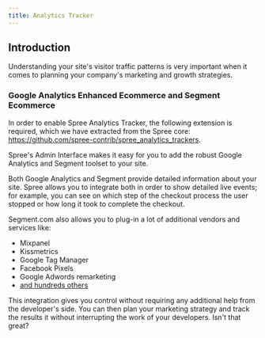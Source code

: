 ```yaml
---
title: Analytics Tracker
---
```


## Introduction

Understanding your site's visitor traffic patterns is very important when it comes to planning your company's marketing and growth strategies.

### Google Analytics Enhanced Ecommerce and Segment Ecommerce

In order to enable Spree Analytics Tracker, the following extension is required, which we have extracted from the Spree core: https://github.com/spree-contrib/spree_analytics_trackers.

Spree's Admin Interface makes it easy for you to add the robust Google Analytics and Segment toolset to your site.

Both Google Analytics and Segment provide detailed information about your site. Spree allows you to integrate both in order to show detailed live events; for example, you can see on which step of the checkout process the user stopped or how long it took to complete the checkout.

Segment.com also allows you to plug-in a lot of additional vendors and services like:

* Mixpanel
* Kissmetrics
* Google Tag Manager
* Facebook Pixels
* Google Adwords remarketing
* [and hundreds others](https://segment.com/catalog/#integrations/all)

This integration gives you control without requiring any additional help from the developer's side.
You can then plan your marketing strategy and track the results it without interrupting the work of your developers. Isn't that great?
